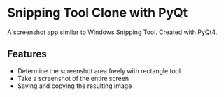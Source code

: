 # Snipping Tool Clone with PyQt
A screenshot app similar to Windows Snipping Tool. Created with PyQt4.

## Features
* Determine the screenshot area freely with rectangle tool
* Take a screenshot of the entire screen
* Saving and copying the resulting image

